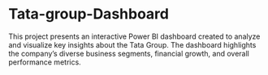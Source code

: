 # Tata-group-Dashboard
This project presents an interactive Power BI dashboard created to analyze and visualize key insights about the Tata Group. The dashboard highlights the company’s diverse business segments, financial growth, and overall performance metrics.
